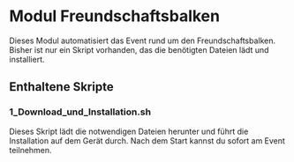 # Modul Freundschaftsbalken

Dieses Modul automatisiert das Event rund um den Freundschaftsbalken. Bisher ist nur ein Skript vorhanden, das die benötigten Dateien lädt und installiert.

## Enthaltene Skripte

### 1_Download_und_Installation.sh
Dieses Skript lädt die notwendigen Dateien herunter und führt die Installation auf dem Gerät durch. Nach dem Start kannst du sofort am Event teilnehmen.
